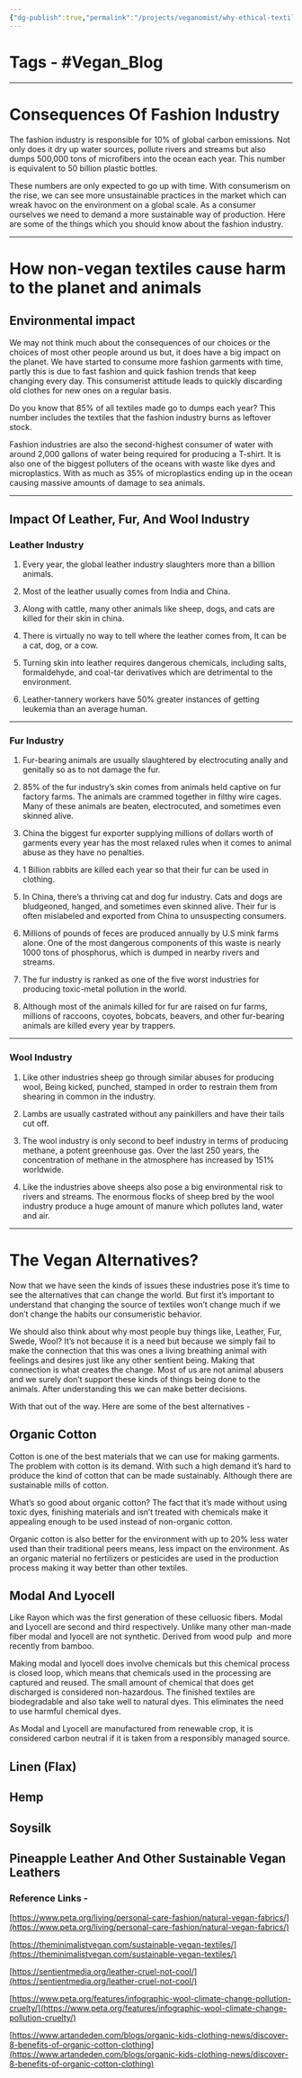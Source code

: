 ```yaml
---
{"dg-publish":true,"permalink":"/projects/veganomist/why-ethical-textiles-are-necessary-in-fashion-industry/","dgPassFrontmatter":true,"noteIcon":"3","created":"2023-11-14T21:08:36.954+05:30","updated":"2024-02-26T02:52:11.682+05:30"}
---
```


# **Tags** - #Vegan_Blog 
---

# Consequences Of Fashion Industry

The fashion industry is responsible for 10% of global carbon emissions. Not only does it dry up water sources, pollute rivers and streams but also dumps 500,000 tons of microfibers into the ocean each year. This number is equivalent to 50 billion plastic bottles.

  

These numbers are only expected to go up with time. With consumerism on the rise, we can see more unsustainable practices in the market which can wreak havoc on the environment on a global scale. As a consumer ourselves we need to demand a more sustainable way of production. Here are some of the things which you should know about the fashion industry.

  
  

---

# How non-vegan textiles cause harm to the planet and animals

## Environmental impact

We may not think much about the consequences of our choices or the choices of most other people around us but, it does have a big impact on the planet. We have started to consume more fashion garments with time, partly this is due to fast fashion and quick fashion trends that keep changing every day. This consumerist attitude leads to quickly discarding old clothes for new ones on a regular basis.

  

Do you know that 85% of all textiles made go to dumps each year? This number includes the textiles that the fashion industry burns as leftover stock.

  

Fashion industries are also the second-highest consumer of water with around 2,000 gallons of water being required for producing a T-shirt. It is also one of the biggest polluters of the oceans with waste like dyes and microplastics. With as much as 35% of microplastics ending up in the ocean causing massive amounts of damage to sea animals.

  
  

---

  

## Impact Of Leather, Fur, And Wool Industry

### Leather Industry

1.  Every year, the global leather industry slaughters more than a billion animals.
    
2.  Most of the leather usually comes from India and China.
    
3.  Along with cattle, many other animals like sheep, dogs, and cats are killed for their skin in china.
    
4.  There is virtually no way to tell where the leather comes from, It can be a cat, dog, or a cow.
    
5.  Turning skin into leather requires dangerous chemicals, including salts, formaldehyde, and coal-tar derivatives which are detrimental to the environment.
    
6.  Leather-tannery workers have 50% greater instances of getting leukemia than an average human.
    

  

---

  

### Fur Industry

1.  Fur-bearing animals are usually slaughtered by electrocuting anally and genitally so as to not damage the fur.
    
2.  85% of the fur industry’s skin comes from animals held captive on fur factory farms. The animals are crammed together in filthy wire cages. Many of these animals are beaten, electrocuted, and sometimes even skinned alive.
    
3.  China the biggest fur exporter supplying millions of dollars worth of garments every year has the most relaxed rules when it comes to animal abuse as they have no penalties.
    
4.  1 Billion rabbits are killed each year so that their fur can be used in clothing.
    
5.  In China, there’s a thriving cat and dog fur industry. Cats and dogs are bludgeoned, hanged, and sometimes even skinned alive. Their fur is often mislabeled and exported from China to unsuspecting consumers.
    
6.  Millions of pounds of feces are produced annually by U.S mink farms alone. One of the most dangerous components of this waste is nearly 1000 tons of phosphorus, which is dumped in nearby rivers and streams.
    
7.  The fur industry is ranked as one of the five worst industries for producing toxic-metal pollution in the world.
    
8.  Although most of the animals killed for fur are raised on fur farms, millions of raccoons, coyotes, bobcats, beavers, and other fur-bearing animals are killed every year by trappers.
    

  
  

---

### Wool Industry

1.  Like other industries sheep go through similar abuses for producing wool, Being kicked, punched, stamped in order to restrain them from shearing in common in the industry.
    
2.  Lambs are usually castrated without any painkillers and have their tails cut off.
    
3.  The wool industry is only second to beef industry in terms of producing methane, a potent greenhouse gas. Over the last 250 years, the concentration of methane in the atmosphere has increased by 151% worldwide.
    
4.  Like the industries above sheeps also pose a big environmental risk to rivers and streams. The enormous flocks of sheep bred by the wool industry produce a huge amount of manure which pollutes land, water and air.
    

  
  

---

# The Vegan Alternatives?

Now that we have seen the kinds of issues these industries pose it’s time to see the alternatives that can change the world. But first it’s important to understand that changing the source of textiles won’t change much if we don’t change the habits our consumeristic behavior.

  

We should also think about why most people buy things like, Leather, Fur, Swede, Wool? It’s not because it is a need but because we simply fail to make the connection that this was ones a living breathing animal with feelings and desires just like any other sentient being. Making that connection is what creates the change. Most of us are not animal abusers and we surely don’t support these kinds of things being done to the animals. After understanding this we can make better decisions.

  
  

With that out of the way. Here are some of the best alternatives - 

## Organic Cotton

Cotton is one of the best materials that we can use for making garments. The problem with cotton is its demand. With such a high demand it’s hard to produce the kind of cotton that can be made sustainably. Although there are sustainable mills of cotton.

  

What’s so good about organic cotton? The fact that it’s made without using toxic dyes, finishing materials and isn’t treated with chemicals make it appealing enough to be used instead of non-organic cotton.

  

Organic cotton is also better for the environment with up to 20% less water used than their traditional peers means, less impact on the environment. As an organic material no fertilizers or pesticides are used in the production process making it way better than other textiles.

##  Modal And Lyocell

Like Rayon which was the first generation of these celluosic fibers. Modal and Lyocell are second and third respectively. Unlike many other man-made fiber modal and lyocell are not synthetic. Derived from wood pulp  and more recently from bamboo.

  

Making modal and lyocell does involve chemicals but this chemical process is closed loop, which means that chemicals used in the processing are captured and reused. The small amount of chemical that does get discharged is considered non-hazardous. The finished textiles are biodegradable and also take well to natural dyes. This eliminates the need to use harmful chemical dyes.

  

As Modal and Lyocell are manufactured from renewable crop, it is considered carbon neutral if it is taken from a responsibly managed source.

## Linen (Flax)

## Hemp

## Soysilk

## Pineapple Leather And Other Sustainable Vegan Leathers  
  

  

### Reference Links -

[https://www.peta.org/living/personal-care-fashion/natural-vegan-fabrics/](https://www.peta.org/living/personal-care-fashion/natural-vegan-fabrics/)

[https://theminimalistvegan.com/sustainable-vegan-textiles/](https://theminimalistvegan.com/sustainable-vegan-textiles/)

[https://sentientmedia.org/leather-cruel-not-cool/](https://sentientmedia.org/leather-cruel-not-cool/)

[https://www.peta.org/features/infographic-wool-climate-change-pollution-cruelty/](https://www.peta.org/features/infographic-wool-climate-change-pollution-cruelty/)

[https://www.artandeden.com/blogs/organic-kids-clothing-news/discover-8-benefits-of-organic-cotton-clothing](https://www.artandeden.com/blogs/organic-kids-clothing-news/discover-8-benefits-of-organic-cotton-clothing)